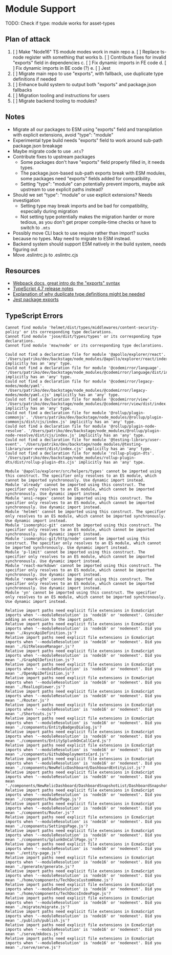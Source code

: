 # Module Support

TODO: Check if type: module works for asset-types

## Plan of attack

1. [ ] Make "Node16" TS module modes work in main repo
       a. [ ] Replace ts-node register with something that works
       b. [ ] Contribute fixes for invalid "exports" field in dependencies
       c. [ ] Fix dynamic imports in FE code
       d. [ ] Fix dynamic imports in BE code (?)
       e. [ ] Jest
2. [ ] Migrate main repo to use "exports", with fallback, use duplicate type definitions if needed
3. [ ] Enhance build system to output both "exports" and package.json fallbacks
4. [ ] Migration tooling and instructions for users
5. [ ] Migrate backend tooling to modules?

## Notes

- Migrate all our packages to ESM using "exports" field and transpilation with explicit extensions, avoid "type": "module"
- Experimental type build needs "exports" field to work around sub-path package.json breakage
- Maybe migrate code to use `.mts`?
- Contribute fixes to upstream packages
  - Some packages don't have "exports" field properly filled in, it needs types.
  - The package.json-based sub-path exports break with ESM modules, some packages need "exports" fields added for compatibility.
  - Setting "type": "module" can potentially prevent imports, maybe ask upstream to use explicit paths instead?
- Should we set "type": "module" or use explicit extensions? Needs investigation
  - Setting type may break imports and be bad for compatibility, especially during migration
  - Not setting type potentially makes the migration harder or more tedious, as you don't get proper compile-time checks or have to switch to `.mts`
- Possibly move CLI back to use require rather than import? sucks because no types. May need to migrate to ESM instead.
- Backend system should support ESM natively in the build system, needs figuring out
- Move .eslintrc.js to .eslintrc.cjs

## Resources

- [Webpack docs, great intro do the "exports" syntax](https://webpack.js.org/guides/package-exports/)
- [TypeScript 4.7 release notes](https://devblogs.microsoft.com/typescript/announcing-typescript-4-7/#package-json-exports-imports-and-self-referencing)
- [Explanation of why duplicate type definitions might be needed](https://github.com/rollup/plugins/issues/1192)
- [Jest package exports](https://github.com/facebook/jest/issues/9771)

## TypeScript Errors

```
Cannot find module 'helmet/dist/types/middlewares/content-security-policy' or its corresponding type declarations.
Cannot find module 'jose/dist/types/types' or its corresponding type declarations.
Cannot find module 'msw/node' or its corresponding type declarations.

Could not find a declaration file for module '@apollo/explorer/react'. '/Users/patriko/dev/backstage/node_modules/@apollo/explorer/react/index.cjs' implicitly has an 'any' type.
Could not find a declaration file for module '@codemirror/language'. '/Users/patriko/dev/backstage/node_modules/@codemirror/language/dist/index.cjs' implicitly has an 'any' type.
Could not find a declaration file for module '@codemirror/legacy-modes/mode/yaml'. '/Users/patriko/dev/backstage/node_modules/@codemirror/legacy-modes/mode/yaml.cjs' implicitly has an 'any' type.
Could not find a declaration file for module '@codemirror/view'. '/Users/patriko/dev/backstage/node_modules/@codemirror/view/dist/index.cjs' implicitly has an 'any' type.
Could not find a declaration file for module '@rollup/plugin-commonjs'. '/Users/patriko/dev/backstage/node_modules/@rollup/plugin-commonjs/dist/cjs/index.js' implicitly has an 'any' type.
Could not find a declaration file for module '@rollup/plugin-node-resolve'. '/Users/patriko/dev/backstage/node_modules/@rollup/plugin-node-resolve/dist/cjs/index.js' implicitly has an 'any' type.
Could not find a declaration file for module '@testing-library/user-event'. '/Users/patriko/dev/backstage/node_modules/@testing-library/user-event/dist/index.cjs' implicitly has an 'any' type.
Could not find a declaration file for module 'rollup-plugin-dts'. '/Users/patriko/dev/backstage/node_modules/rollup-plugin-dts/dist/rollup-plugin-dts.cjs' implicitly has an 'any' type.

Module '@apollo/explorer/src/helpers/types' cannot be imported using this construct. The specifier only resolves to an ES module, which cannot be imported synchronously. Use dynamic import instead.
Module 'already' cannot be imported using this construct. The specifier only resolves to an ES module, which cannot be imported synchronously. Use dynamic import instead.
Module 'ansi-regex' cannot be imported using this construct. The specifier only resolves to an ES module, which cannot be imported synchronously. Use dynamic import instead.
Module 'helmet' cannot be imported using this construct. The specifier only resolves to an ES module, which cannot be imported synchronously. Use dynamic import instead.
Module 'isomorphic-git' cannot be imported using this construct. The specifier only resolves to an ES module, which cannot be imported synchronously. Use dynamic import instead.
Module 'isomorphic-git/http/node' cannot be imported using this construct. The specifier only resolves to an ES module, which cannot be imported synchronously. Use dynamic import instead.
Module 'p-limit' cannot be imported using this construct. The specifier only resolves to an ES module, which cannot be imported synchronously. Use dynamic import instead.
Module 'react-markdown' cannot be imported using this construct. The specifier only resolves to an ES module, which cannot be imported synchronously. Use dynamic import instead.
Module 'remark-gfm' cannot be imported using this construct. The specifier only resolves to an ES module, which cannot be imported synchronously. Use dynamic import instead.
Module 'yn' cannot be imported using this construct. The specifier only resolves to an ES module, which cannot be imported synchronously. Use dynamic import instead.

Relative import paths need explicit file extensions in EcmaScript imports when '--moduleResolution' is 'node16' or 'nodenext'. Consider adding an extension to the import path.
Relative import paths need explicit file extensions in EcmaScript imports when '--moduleResolution' is 'node16' or 'nodenext'. Did you mean './AsyncApiDefinition.js'?
Relative import paths need explicit file extensions in EcmaScript imports when '--moduleResolution' is 'node16' or 'nodenext'. Did you mean './GitReleaseManager.js'?
Relative import paths need explicit file extensions in EcmaScript imports when '--moduleResolution' is 'node16' or 'nodenext'. Did you mean './GraphQlDefinition.js'?
Relative import paths need explicit file extensions in EcmaScript imports when '--moduleResolution' is 'node16' or 'nodenext'. Did you mean './OpenApiDefinition.js'?
Relative import paths need explicit file extensions in EcmaScript imports when '--moduleResolution' is 'node16' or 'nodenext'. Did you mean './RealLogViewer.js'?
Relative import paths need explicit file extensions in EcmaScript imports when '--moduleResolution' is 'node16' or 'nodenext'. Did you mean './Router.js'?
Relative import paths need explicit file extensions in EcmaScript imports when '--moduleResolution' is 'node16' or 'nodenext'. Did you mean './Shortcuts.js'?
Relative import paths need explicit file extensions in EcmaScript imports when '--moduleResolution' is 'node16' or 'nodenext'. Did you mean './components/EntityBadgesDialog.js'?
Relative import paths need explicit file extensions in EcmaScript imports when '--moduleResolution' is 'node16' or 'nodenext'. Did you mean './components/EntitySplunkOnCallCard.js'?
Relative import paths need explicit file extensions in EcmaScript imports when '--moduleResolution' is 'node16' or 'nodenext'. Did you mean './components/GithubDeploymentsCard.js'?
Relative import paths need explicit file extensions in EcmaScript imports when '--moduleResolution' is 'node16' or 'nodenext'. Did you mean './components/NewRelicDashboard/DashboardEntityList.js'?
Relative import paths need explicit file extensions in EcmaScript imports when '--moduleResolution' is 'node16' or 'nodenext'. Did you mean './components/NewRelicDashboard/DashboardSnapshotList/DashboardSnapshot.js'?
Relative import paths need explicit file extensions in EcmaScript imports when '--moduleResolution' is 'node16' or 'nodenext'. Did you mean './components/RadarPage.js'?
Relative import paths need explicit file extensions in EcmaScript imports when '--moduleResolution' is 'node16' or 'nodenext'. Did you mean './components/Router.js'?
Relative import paths need explicit file extensions in EcmaScript imports when '--moduleResolution' is 'node16' or 'nodenext'. Did you mean './components/SettingsPage.js'?
Relative import paths need explicit file extensions in EcmaScript imports when '--moduleResolution' is 'node16' or 'nodenext'. Did you mean './components/SplunkOnCallPage.js'?
Relative import paths need explicit file extensions in EcmaScript imports when '--moduleResolution' is 'node16' or 'nodenext'. Did you mean './entity-page.js'?
Relative import paths need explicit file extensions in EcmaScript imports when '--moduleResolution' is 'node16' or 'nodenext'. Did you mean './generate/generate.js'?
Relative import paths need explicit file extensions in EcmaScript imports when '--moduleResolution' is 'node16' or 'nodenext'. Did you mean './home/components/TechDocsCustomHome.js'?
Relative import paths need explicit file extensions in EcmaScript imports when '--moduleResolution' is 'node16' or 'nodenext'. Did you mean './home/components/TechDocsIndexPage.js'?
Relative import paths need explicit file extensions in EcmaScript imports when '--moduleResolution' is 'node16' or 'nodenext'. Did you mean './migrate/migrate.js'?
Relative import paths need explicit file extensions in EcmaScript imports when '--moduleResolution' is 'node16' or 'nodenext'. Did you mean './publish/publish.js'?
Relative import paths need explicit file extensions in EcmaScript imports when '--moduleResolution' is 'node16' or 'nodenext'. Did you mean './serve/mkdocs.js'?
Relative import paths need explicit file extensions in EcmaScript imports when '--moduleResolution' is 'node16' or 'nodenext'. Did you mean './serve/serve.js'?
```
